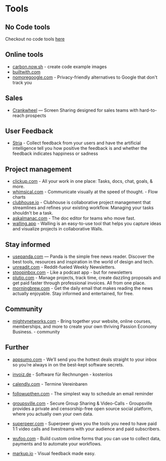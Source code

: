# Tools

## No Code tools
Checkout no code tools [here](../nocode/)

## Online tools
- [carbon.now.sh](https://carbon.now.sh/) - create code example images
- [builtwith.com](https://builtwith.com/de/)
- [nomoregoogle.com](https://nomoregoogle.com/) - Privacy-friendly alternatives to Google that don't track you

## Sales
- [Crankwheel](https://crankwheel.com/) — Screen Sharing designed for sales teams with hard-to-reach prospects

## User Feedback
- [Stria](https://stria.co/) - Collect feedback from your users and have the artificial intelligence tell you how positive the feedback is and whether the feedback indicates happiness or sadness

## Project management
- [clickup.com](https://clickup.com/) - All your work in one place: Tasks, docs, chat, goals, & more.
- [whimsical.com](https://whimsical.com/) - Communicate visually at the speed of thought. - Flow charts
- [clubhouse.io](https://clubhouse.io/) - Clubhouse is collaborative project management that streamlines and refines your existing workflow. Managing your tasks shouldn't be a task.
- [askalmanac.com](https://askalmanac.com/) - The doc editor for teams who move fast.
- [walling.app](https://walling.app/) - Walling is an easy-to-use tool that helps you capture ideas and visualize projects in collaborative Walls.
## Stay informed
- [usepanda.com](https://usepanda.com/app/#/) — Panda is the simple free news reader. Discover the best tools, resources and inspiration in the world of design and tech.
- [unreadit.com](https://unreadit.com/) - Reddit-fueled Weekly Newsletters.
- [stoopinbox.com](https://stoopinbox.com) - Like a podcast app - but for newsletters
- [plutio.com](https://www.plutio.com/) - Manage projects, track time, create dazzling proposals and get paid faster through professional invoices. All from one place.
- [morningbrew.com](https://www.morningbrew.com/) - Get the daily email that makes reading the news actually enjoyable. Stay informed and entertained, for free.

## Community
- [mightynetworks.com](https://www.mightynetworks.com) - Bring together your website, online courses, memberships, and more to create your own thriving Passion Economy Business. - community
## Further
- [appsumo.com](https://appsumo.com/) - We’ll send you the hottest deals straight to your inbox so you’re always in on the best-kept software secrets.
- [invoiz.de](https://www.invoiz.de/) - Software für Rechnungen - kostenlos
- [calendly.com](https://calendly.com/de) - Termine Vereinbaren
- [followupthen.com](https://www.followupthen.com/) - The simplest way to schedule an email reminder
- [groupsville.com](https://groupsville.com/) - Secure Group Sharing & Video-Calls - Groupsville provides a private and censorship-free open source social platform, where you actually own your own data.
- [superpeer.com](https://superpeer.com/) - Superpeer gives you the tools you need to have paid 1:1 video calls and livestreams with your audience and paid subscribers.



- [wufoo.com](https://www.wufoo.com/) - Build custom online forms that you can use to collect data, payments and to automate your workflows.
- [markup.io](https://www.markup.io/) - Visual feedback made easy.
